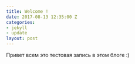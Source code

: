 ```yaml
---
title: Welcome !
date: 2017-08-13 12:35:00 Z
categories:
- jekyll
- update
layout: post
---
```


Привет всем это тестовая запись в этом блоге :)
